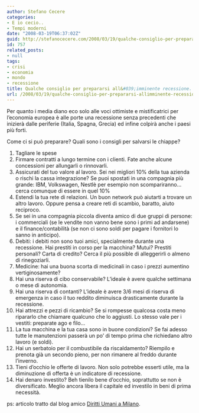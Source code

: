 ```yaml
---
author: Stefano Cecere
categories:
- E io cecio..
- Tempi moderni
date: "2008-03-19T06:37:02Z"
guid: http://stefanocecere.com/2008/03/19/qualche-consiglio-per-prepararsi-allimminente-recessione/
id: 757
related_posts:
- null
tags:
- crisi
- economia
- mondo
- recessione
title: Qualche consiglio per prepararsi all&#039;imminente recessione.
url: /2008/03/19/qualche-consiglio-per-prepararsi-allimminente-recessione/
---
```


Per quanto i media diano eco solo alle voci ottimiste e mistificatrici per l’economia europea è alle porte una recessione senza precedenti che inizierà dalle periferie (Italia, Spagna, Grecia) ed infine colpirà anche i paesi più forti.
  
Come ci si può preparare? Quali sono i consigli per salvarsi le chiappe?

  1. Tagliare le spese
  2. Firmare contratti a lungo termine con i clienti. Fate anche alcune concessioni per allungarli o rinnovarli.
  3. Assicurati del tuo valore al lavoro. Sei nei migliori 10% della tua azienda o rischi la cassa integrazione? Se puoi spostati in una compagnia più grande: IBM, Volkswagen, Nestlè per esempio non scompariranno… cerca comunque di essere in quel 10%
  4. Estendi la tua rete di relazioni. Un buon network può aiutarti a trovare un altro lavoro. Oppure pensa a creare reti di scambio, baratto, aiuto reciproco.
  5. Se sei in una compagnia piccola diventa amico di due gruppi di persone: i commerciali (se le vendite non vanno bene sono i primi ad andarsene) e il finance/contabilità (se non ci sono soldi per pagare i fornitori lo sanno in anticipo).
  6. Debiti: i debiti non sono tuoi amici, specialmente durante una recessione. Hai prestiti in corso per la macchina? Mutui? Prestiti personali? Carta di credito? Cerca il più possible di alleggerirli o almeno di rinegoziarli.
  7. Medicine: hai una buona scorta di medicinali in caso i prezzi aumentino vertiginosamente?
  8. Hai una riserva di cibo conservabile? L’ideale è avere qualche settimana o mese di autonomia.
  9. Hai una riserva di contanti? L’ideale è avere 3/6 mesi di riserva di emergenza in caso il tuo reddito diminuisca drasticamente durante la recessione.
 10. Hai attrezzi e pezzi di ricambio? Se si rompesse qualcosa costa meno ripararlo che chiamare qualcuno che lo aggiusti. Lo stesso vale per i vestiti: preparate ago e filo…
 11. La tua macchina e la tua casa sono in buone condizioni? Se fai adesso tutte le manutenzioni passerà un po’ di tempo prima che richiedano altro lavoro (e soldi).
 12. Hai un serbatoio per il combustibile da riscaldamento? Riempilo e prenota già un secondo pieno, per non rimanere al freddo durante l’inverno.
 13. Tieni d’occhio le offerte di lavoro. Non solo potrebbe esserti utile, ma la diminuzione di offerta è un indicatore di recessione.
 14. Hai denaro investito? Beh tienilo bene d’occhio, soprattutto se non è diversificato. Meglio ancora libera il capitale ed investilo in beni di prima necessità. 

ps: articolo tratto dal blog amico [Diritti Umani a Milano](http://dirittiumanimilano.splinder.com/post/16387150/E’+alle+porte+una+recessione).